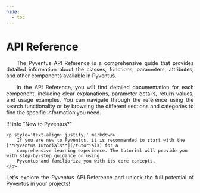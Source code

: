 ```yaml
---
hide:
  - toc
---
```


# API Reference

<p style='text-align: justify;'>
    &emsp;&emsp;The Pyventus API Reference is a comprehensive guide that provides detailed information about the classes,
	functions, parameters, attributes, and other components available in Pyventus.
</p> 

<p style='text-align: justify;'>
    &emsp;&emsp;In the API Reference, you will find detailed documentation for each component, including clear explanations,
	parameter details, return values, and usage examples. You can navigate through the reference using the search
	functionality or by browsing the different sections and categories to find the specific information you need.
</p> 

!!! info "New to Pyventus?"

	<p style='text-align: justify;' markdown>
	    If you are new to Pyventus, it is recommended to start with the [**Pyventus Tutorials**](/tutorials) for a
		comprehensive learning experience. The tutorial will provide you with step-by-step guidance on using
		Pyventus and familiarize you with its core concepts.
	</p>

<p style='text-align: justify;'>
    Let's explore the Pyventus API Reference and unlock the full potential of Pyventus in your projects!
</p> 
